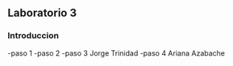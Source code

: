 ## Laboratorio 3
### Introduccion

-paso 1
-paso 2
-paso 3 Jorge Trinidad
-paso 4 Ariana Azabache


